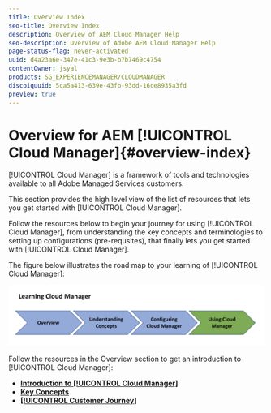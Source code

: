 ```yaml
---
title: Overview Index
seo-title: Overview Index
description: Overview of AEM Cloud Manager Help
seo-description: Overview of Adobe AEM Cloud Manager Help
page-status-flag: never-activated
uuid: d4a23a6e-347e-41c3-9e3b-b7b7469c4754
contentOwner: jsyal
products: SG_EXPERIENCEMANAGER/CLOUDMANAGER
discoiquuid: 5ca5a413-639e-43fb-93dd-16ce8935a3fd
preview: true
---
```


# Overview for AEM [!UICONTROL Cloud Manager]{#overview-index}

[!UICONTROL Cloud Manager] is a framework of tools and technologies available to all Adobe Managed Services customers.

This section provides the high level view of the list of resources that lets you get started with [!UICONTROL Cloud Manager].

Follow the resources below to begin your journey for using [!UICONTROL Cloud Manager], from understanding the key concepts and terminologies to setting up configurations (pre-requsites), that finally lets you get started with [!UICONTROL Cloud Manager].

The figure below illustrates the road map to your learning of [!UICONTROL Cloud Manager]:

![](assets/screen_shot_2018-05-04at94510pm.png)

Follow the resources in the Overview section to get an introduction to [!UICONTROL Cloud Manager]:

* **[Introduction to [!UICONTROL Cloud Manager]](introduction-to-cloud-manager.md)**
* **[Key Concepts](key-concepts.md)**
* **[[!UICONTROL Customer Journey]](customer-journey.md)**

